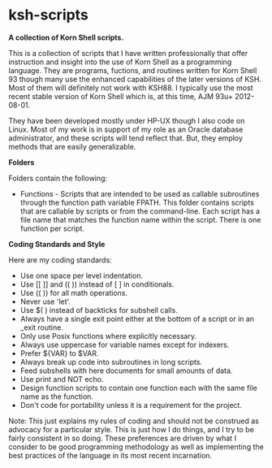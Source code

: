 # ksh-scripts
<b>A collection of Korn Shell scripts.</b>

This is a collection of scripts that I have written professionally that offer instruction and insight into the use of Korn Shell as a programming language.  They are programs, fuctions, and routines written for Korn Shell 93 though many use the enhanced capabilities of the later versions of KSH.  Most of them will definitely not work with KSH88.  I typically use the most recent stable version of Korn Shell which is, at this time, AJM 93u+ 2012-08-01.

They have been developed mostly under HP-UX though I also code on Linux.  Most of my work is in support of my role as an Oracle database administrator, and these scripts will tend reflect that.  But, they employ methods that are easily generalizable.

<b>Folders</b>

Folders contain the following:

- Functions - Scripts that are intended to be used as callable subroutines through the function path variable FPATH.  This folder contains scripts that are callable by scripts or from the command-line.  Each script has a file name that matches the function name within the script.  There is one function per script.

<b>Coding Standards and Style</b>

Here are my coding standards:

- Use one space per level indentation.
- Use [[ ]] and (( )) instead of [  ] in conditionals.
- Use (( )) for all math operations.
- Never use 'let'.
- Use $( ) instead of backticks for subshell calls.
- Always have a single exit point either at the bottom of a script or in an _exit routine.
- Only use Posix functions where explicitly necessary.
- Always use uppercase for variable names except for indexers.
- Prefer ${VAR} to $VAR.
- Always break up code into subroutines in long scripts.
- Feed subshells with here documents for small amounts of data.
- Use print and NOT echo.
- Design function scripts to contain one function each with the same file name as the function.
- Don't code for portability unless it is a requirement for the project.

Note:  This just explains my rules of coding and should not be construed as advocacy for a particular style.  This is just how I do things, and I try to be fairly consistent in so doing.  These preferences are driven by what I consider to be good programming methodology as well as implementing the best practices of the language in its most recent incarnation.
